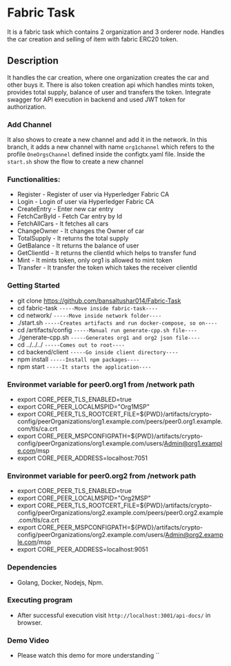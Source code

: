 # Fabric Task

It is a fabric task which contains 2 organization and 3 orderer node. Handles the car creation and selling of item with fabric ERC20 token.

## Description

It handles the car creation, where one organization creates the car and other buys it. There is also token creation api which handles mints token, provides total supply, balance of user and transfers the token. Integrate swagger for API execution in backend and used JWT token for authorization. 

### Add Channel 

It also shows to create a new channel and add it in the network. In this branch, it adds a new channel with name ```org1channel``` which refers to the profile ```OneOrgsChannel``` defined inside the configtx.yaml file. Inside the ```start.sh``` show the flow to create a new channel

### Functionalities:

-   Register - Register of user via Hyperledger Fabric CA
-   Login - Login of user via Hyperledger Fabric CA
-   CreateEntry - Enter new car entry
-   FetchCarById - Fetch Car entry by Id
-   FetchAllCars - It fetches all cars
-   ChangeOwner - It changes the Owner of car
-   TotalSupply - It returns the total supply
-   GetBalance - It returns the balance of user
-   GetClientId - It returns the clientId which helps to transfer fund
-   Mint - It mints token, only org1 is allowed to mint token
-   Transfer - It transfer the token which takes the receiver clientId

### Getting Started

* git clone https://github.com/bansaltushar014/Fabric-Task
* cd fabric-task ```-----Move inside fabric-task----```
* cd network/ ```-----Move inside network folder----```
* ./start.sh ```-----Creates artifacts and run docker-compose, so on----```
* cd /artifacts/config ```-----Manual run generate-cpp.sh file----```
* ./generate-cpp.sh ```-----Generates org1 and org2 json file----```
* cd ../../../ ```-----Comes out to root----```
* cd backend/client ```-----Go inside client directory----```
* npm install  ```-----Install npm packages----```
* npm start ```-----It starts the application----```

### Environmet variable for peer0.org1 from /network path 

- export CORE_PEER_TLS_ENABLED=true
- export CORE_PEER_LOCALMSPID="Org1MSP"
- export CORE_PEER_TLS_ROOTCERT_FILE=${PWD}/artifacts/crypto-config/peerOrganizations/org1.example.com/peers/peer0.org1.example.com/tls/ca.crt
- export CORE_PEER_MSPCONFIGPATH=${PWD}/artifacts/crypto-config/peerOrganizations/org1.example.com/users/Admin@org1.example.com/msp
- export CORE_PEER_ADDRESS=localhost:7051

### Environmet variable for peer0.org2 from /network path 

- export CORE_PEER_TLS_ENABLED=true
- export CORE_PEER_LOCALMSPID="Org2MSP"
- export CORE_PEER_TLS_ROOTCERT_FILE=${PWD}/artifacts/crypto-config/peerOrganizations/org2.example.com/peers/peer0.org2.example.com/tls/ca.crt
- export CORE_PEER_MSPCONFIGPATH=${PWD}/artifacts/crypto-config/peerOrganizations/org2.example.com/users/Admin@org2.example.com/msp
- export CORE_PEER_ADDRESS=localhost:9051


### Dependencies

-   Golang, Docker, Nodejs, Npm.

### Executing program

-   After successful execution visit `http://localhost:3001/api-docs/` in browser. 


### Demo Video

-   Please watch this demo for more understanding ``
